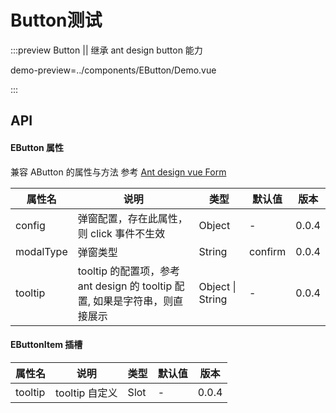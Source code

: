 # Button测试

:::preview Button || 继承 ant design button 能力

demo-preview=../components/EButton/Demo.vue

:::

## API

#### EButton 属性

兼容 AButton 的属性与方法 参考 [Ant design vue Form](https://3x.antdv.com/components/form-cn)

| 属性名    | 说明                                                                        | 类型             | 默认值  | 版本  |
| --------- | --------------------------------------------------------------------------- | ---------------- | ------- | ----- |
| config    | 弹窗配置，存在此属性，则 click 事件不生效                                   | Object           | -       | 0.0.4 |
| modalType | 弹窗类型                                                                    | String           | confirm | 0.0.4 |
| tooltip   | tooltip 的配置项，参考 ant design 的 tooltip 配置, 如果是字符串，则直接展示 | Object \| String | -       | 0.0.4 |

#### EButtonItem 插槽

| 属性名  | 说明           | 类型 | 默认值 | 版本  |
| ------- | -------------- | ---- | ------ | ----- |
| tooltip | tooltip 自定义 | Slot | -      | 0.0.4 |
